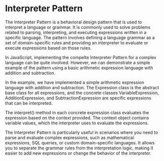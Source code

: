 # Interpreter Pattern

The Interpreter Pattern is a behavioral design pattern that is used to interpret a language or grammar. It is commonly used to solve problems related to parsing, interpreting, and executing expressions written in a specific language. The pattern involves defining a language grammar as a set of domain-specific rules and providing an interpreter to evaluate or execute expressions based on those rules.

In JavaScript, implementing the compelte Interpreter Pattern for a complex language can be quite involved. However, we can demonstrate a simple example of the pattern using a basic arithmetic expression language with addition and subtraction.

In the example, we have implemented a simple arithmetic expression language with addition and subtraction. The Expression class is the abstract base class for all expressions, and the concrete classes VariableExpression, AdditionExpression, and SubtractionExpression are specific expressions that can be interpreted.

The interpret() method in each concrete expression class evaluates the expression based on the context provided. The context object contains variable values, which the interpreter uses to evaluate the expressions.

The Interpreter Pattern is particularly useful in scenarios where you need to parse and evaluate complex expressions, such as mathematical expressions, SQL queries, or custom domain-specific languages. It allows you to separate the grammar rules from the interpretation logic, making it easier to add new expressions or change the behavior of the interpreter.